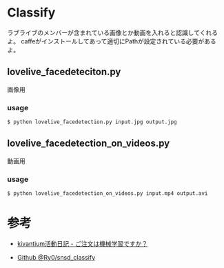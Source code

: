 # Classify
ラブライブのメンバーが含まれている画像とか動画を入れると認識してくれるよ。
caffeがインストールしてあって適切にPathが設定されている必要があるよ。

## lovelive_facedeteciton.py
画像用

### usage

```bash
$ python lovelive_facedetection.py input.jpg output.jpg
```

## lovelive_facedetection_on_videos.py
動画用

### usage

```bash
$ python lovelive_facedetection_on_videos.py input.mp4 output.avi
```

# 参考
- [kivantium活動日記 - ご注文は機械学習ですか？](http://kivantium.hateblo.jp/entry/2014/11/25/230658)

- [Github @Ry0/snsd_classify](https://github.com/Ry0/snsd_classify)
